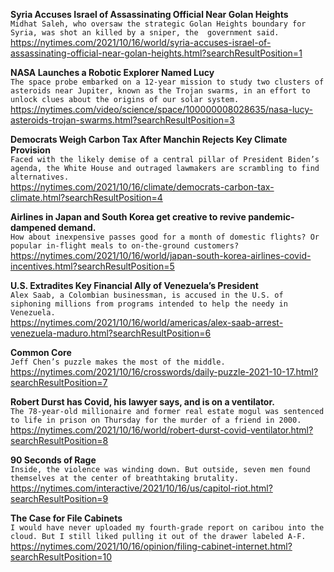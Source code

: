 **Syria Accuses Israel of Assassinating Official Near Golan Heights**\
`Midhat Saleh, who oversaw the strategic Golan Heights boundary for Syria, was shot an killed by a sniper, the  government said.`\
https://nytimes.com/2021/10/16/world/syria-accuses-israel-of-assassinating-official-near-golan-heights.html?searchResultPosition=1

**NASA Launches a Robotic Explorer Named Lucy**\
`The space probe embarked on a 12-year mission to study two clusters of asteroids near Jupiter, known as the Trojan swarms, in an effort to unlock clues about the origins of our solar system.`\
https://nytimes.com/video/science/space/100000008028635/nasa-lucy-asteroids-trojan-swarms.html?searchResultPosition=3

**Democrats Weigh Carbon Tax After Manchin Rejects Key Climate Provision**\
`Faced with the likely demise of a central pillar of President Biden’s agenda, the White House and outraged lawmakers are scrambling to find alternatives.`\
https://nytimes.com/2021/10/16/climate/democrats-carbon-tax-climate.html?searchResultPosition=4

**Airlines in Japan and South Korea get creative to revive pandemic-dampened demand.**\
`How about inexpensive passes good for a month of domestic flights? Or popular in-flight meals to on-the-ground customers?`\
https://nytimes.com/2021/10/16/world/japan-south-korea-airlines-covid-incentives.html?searchResultPosition=5

**U.S. Extradites Key Financial Ally of Venezuela’s President**\
`Alex Saab, a Colombian businessman, is accused in the U.S. of siphoning millions from programs intended to help the needy in Venezuela.`\
https://nytimes.com/2021/10/16/world/americas/alex-saab-arrest-venezuela-maduro.html?searchResultPosition=6

**Common Core**\
`Jeff Chen’s puzzle makes the most of the middle.`\
https://nytimes.com/2021/10/16/crosswords/daily-puzzle-2021-10-17.html?searchResultPosition=7

**Robert Durst has Covid, his lawyer says, and is on a ventilator.**\
`The 78-year-old millionaire and former real estate mogul was sentenced to life in prison on Thursday for the murder of a friend in 2000.`\
https://nytimes.com/2021/10/16/world/robert-durst-covid-ventilator.html?searchResultPosition=8

**90 Seconds of Rage**\
`Inside, the violence was winding down. But outside, seven men found themselves at the center of breathtaking brutality.`\
https://nytimes.com/interactive/2021/10/16/us/capitol-riot.html?searchResultPosition=9

**The Case for File Cabinets**\
`I would have never uploaded my fourth-grade report on caribou into the cloud. But I still liked pulling it out of the drawer labeled A-F.`\
https://nytimes.com/2021/10/16/opinion/filing-cabinet-internet.html?searchResultPosition=10

